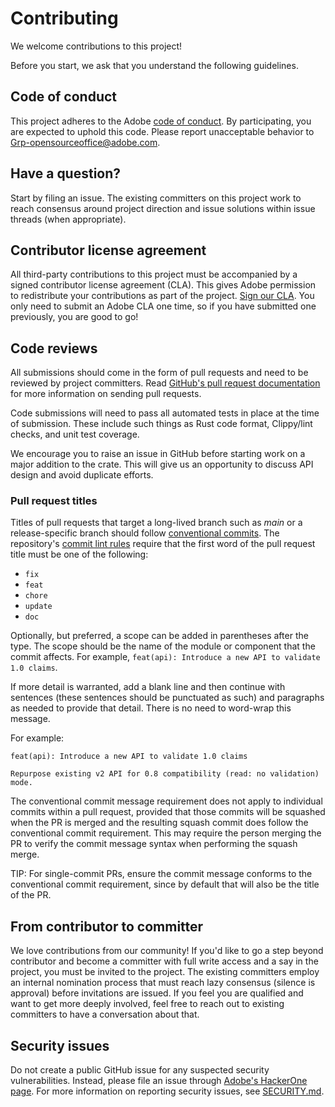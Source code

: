 # Contributing

We welcome contributions to this project!

Before you start, we ask that you understand the following guidelines.

## Code of conduct

This project adheres to the Adobe [code of conduct](CODE_OF_CONDUCT.md). By participating,
you are expected to uphold this code. Please report unacceptable behavior to
[Grp-opensourceoffice@adobe.com](mailto:Grp-opensourceoffice@adobe.com).

## Have a question?

Start by filing an issue. The existing committers on this project work to reach
consensus around project direction and issue solutions within issue threads
(when appropriate).

## Contributor license agreement

All third-party contributions to this project must be accompanied by a signed contributor
license agreement (CLA). This gives Adobe permission to redistribute your contributions
as part of the project. [Sign our CLA](https://opensource.adobe.com/cla.html). You
only need to submit an Adobe CLA one time, so if you have submitted one previously,
you are good to go!

## Code reviews

All submissions should come in the form of pull requests and need to be reviewed
by project committers. Read [GitHub's pull request documentation](https://help.github.com/articles/about-pull-requests/)
for more information on sending pull requests.

Code submissions will need to pass all automated tests in place at the time of submission.
These include such things as Rust code format, Clippy/lint checks, and unit test coverage.

We encourage you to raise an issue in GitHub before starting work on a major addition to the crate.
This will give us an opportunity to discuss API design and avoid duplicate efforts.

### Pull request titles

Titles of pull requests that target a long-lived branch such as _main_ or a release-specific branch should follow [conventional commits](https://www.conventionalcommits.org/en/v1.0.0/#specification). The repository's [commit lint rules](https://github.com/contentauth/c2pa-rs/blob/main/.commitlintrc.yml) require that the first word of the pull request title must be one of the following:

- `fix`
- `feat`
- `chore`
- `update`
- `doc`

Optionally, but preferred, a scope can be added in parentheses after the type. The scope should be the name of the module or component that the commit affects. For example, `feat(api): Introduce a new API to validate 1.0 claims`.

If more detail is warranted, add a blank line and then continue with sentences (these sentences should be punctuated as such) and paragraphs as needed to provide that detail. There is no need to word-wrap this message.

For example:

```text
feat(api): Introduce a new API to validate 1.0 claims

Repurpose existing v2 API for 0.8 compatibility (read: no validation) mode.
```

The conventional commit message requirement does not apply to individual commits within a pull request, provided that those commits will be squashed when the PR is merged and the resulting squash commit does follow the conventional commit requirement. This may require the person merging the PR to verify the commit message syntax when performing the squash merge.  

TIP: For single-commit PRs, ensure the commit message conforms to the conventional commit requirement, since by default that will also be the title of the PR.

## From contributor to committer

We love contributions from our community! If you'd like to go a step beyond contributor
and become a committer with full write access and a say in the project, you must
be invited to the project. The existing committers employ an internal nomination
process that must reach lazy consensus (silence is approval) before invitations
are issued. If you feel you are qualified and want to get more deeply involved,
feel free to reach out to existing committers to have a conversation about that.

## Security issues

Do not create a public GitHub issue for any suspected security vulnerabilities. Instead, please file an issue through [Adobe's HackerOne page](https://hackerone.com/adobe?type=team). 
For more information on reporting security issues, see [SECURITY.md](SECURITY.md).
